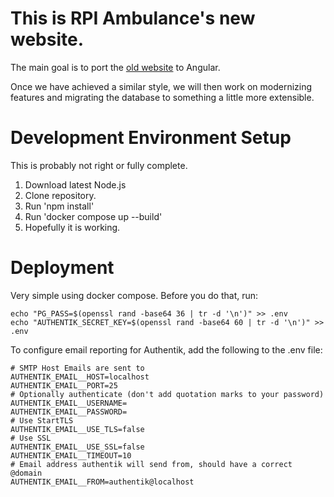 # This is RPI Ambulance's new website.

The main goal is to port the [old website](https://github.com/rpiambulance/website) to Angular.

Once we have achieved a similar style, we will then work on modernizing features and migrating the database to something a little more extensible.

# Development Environment Setup

This is probably not right or fully complete.

1. Download latest Node.js
2. Clone repository.
3. Run 'npm install'
4. Run 'docker compose up --build'
5. Hopefully it is working.

# Deployment

Very simple using docker compose. Before you do that, run:

```
echo "PG_PASS=$(openssl rand -base64 36 | tr -d '\n')" >> .env
echo "AUTHENTIK_SECRET_KEY=$(openssl rand -base64 60 | tr -d '\n')" >> .env
```

To configure email reporting for Authentik, add the following to the .env file:

```
# SMTP Host Emails are sent to
AUTHENTIK_EMAIL__HOST=localhost
AUTHENTIK_EMAIL__PORT=25
# Optionally authenticate (don't add quotation marks to your password)
AUTHENTIK_EMAIL__USERNAME=
AUTHENTIK_EMAIL__PASSWORD=
# Use StartTLS
AUTHENTIK_EMAIL__USE_TLS=false
# Use SSL
AUTHENTIK_EMAIL__USE_SSL=false
AUTHENTIK_EMAIL__TIMEOUT=10
# Email address authentik will send from, should have a correct @domain
AUTHENTIK_EMAIL__FROM=authentik@localhost
```